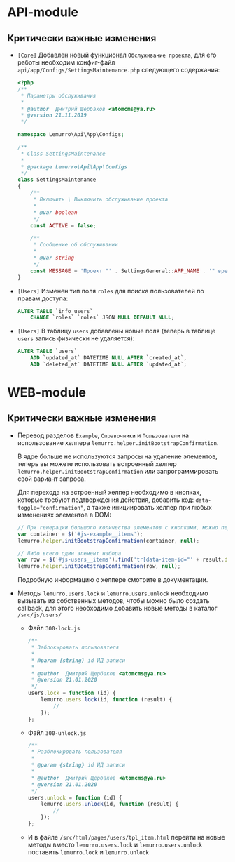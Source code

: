 # API-module

## Критически важные изменения
- `[Core]` Добавлен новый функционал `Обслуживание проекта`, для его работы необходим конфиг-файл `api/app/Configs/SettingsMaintenance.php` следующего содержания:
  ```php
  <?php
  /**
   * Параметры обслуживания
   *
   * @author  Дмитрий Щербаков <atomcms@ya.ru>
   * @version 21.11.2019
   */

  namespace Lemurro\Api\App\Configs;

  /**
   * Class SettingsMaintenance
   *
   * @package Lemurro\Api\App\Configs
   */
  class SettingsMaintenance
  {
      /**
       * Включить \ Выключить обслуживание проекта
       *
       * @var boolean
       */
      const ACTIVE = false;

      /**
       * Сообщение об обслуживании
       *
       * @var string
       */
      const MESSAGE = 'Проект "' . SettingsGeneral::APP_NAME . '" временно остановлен для обслуживания, пожалуйста повторите через 5 минут или обновите страницу';
  }
  
  ```
- `[Users]` Изменён тип поля `roles` для поиска пользователей по правам доступа:
  ```sql
  ALTER TABLE `info_users`
      CHANGE `roles` `roles` JSON NULL DEFAULT NULL;
  ```
- `[Users]` В таблицу `users` добавлены новые поля (теперь в таблице `users` запись физически не удаляется):
  ```sql
  ALTER TABLE `users`
      ADD `updated_at` DATETIME NULL AFTER `created_at`,
      ADD `deleted_at` DATETIME NULL AFTER `updated_at`;
  ```

# WEB-module
## Критически важные изменения
- Перевод разделов `Example`, `Справочники` и `Пользователи` на использование хелпера `lemurro.helper.initBootstrapConfirmation`.

  В ядре больше не используются запросы на удаление элементов, теперь вы можете использовать встроенный хелпер `lemurro.helper.initBootstrapConfirmation` или запрограммировать свой вариант запроса.

  Для перехода на встроенный хелпер необходимо в кнопках, которые требуют подтверждения действия, добавить код: `data-toggle="confirmation"`, а также инициировать хелпер при любых изменениях элементов в DOM:
  ```javascript
  // При генерации большого количества элементов с кнопками, можно передать целиком контейнер в котором внесли изменения
  var container = $('#js-example__items');
  lemurro.helper.initBootstrapConfirmation(container, null);
  
  // Либо всего один элемент набора
  var row = $('#js-users__items').find('tr[data-item-id="' + result.data.id + '"]');
  lemurro.helper.initBootstrapConfirmation(row, null);
  ```
  Подробную информацию о хелпере смотрите в документации.
- Методы `lemurro.users.lock` и `lemurro.users.unlock` необходимо вызывать из собственных методов, чтобы можно было создать callback, для этого необходимо добавить новые методы в каталог `/src/js/users/`
  - Файл `300-lock.js`
    ```javascript
    /**
     * Заблокировать пользователя
     *
     * @param {string} id ИД записи
     *
     * @author  Дмитрий Щербаков <atomcms@ya.ru>
     * @version 21.01.2020
     */
    users.lock = function (id) {
        lemurro.users.lock(id, function (result) {
            //
        });
    };
    ```
  - Файл `300-unlock.js`
    ```javascript
    /**
     * Разблокировать пользователя
     *
     * @param {string} id ИД записи
     *
     * @author  Дмитрий Щербаков <atomcms@ya.ru>
     * @version 21.01.2020
     */
    users.unlock = function (id) {
        lemurro.users.unlock(id, function (result) {
            //
        });
    };
    ```
  - И в файле `/src/html/pages/users/tpl_item.html` перейти на новые методы вместо `lemurro.users.lock` и `lemurro.users.unlock` поставить `lemurro.lock` и `lemurro.unlock`